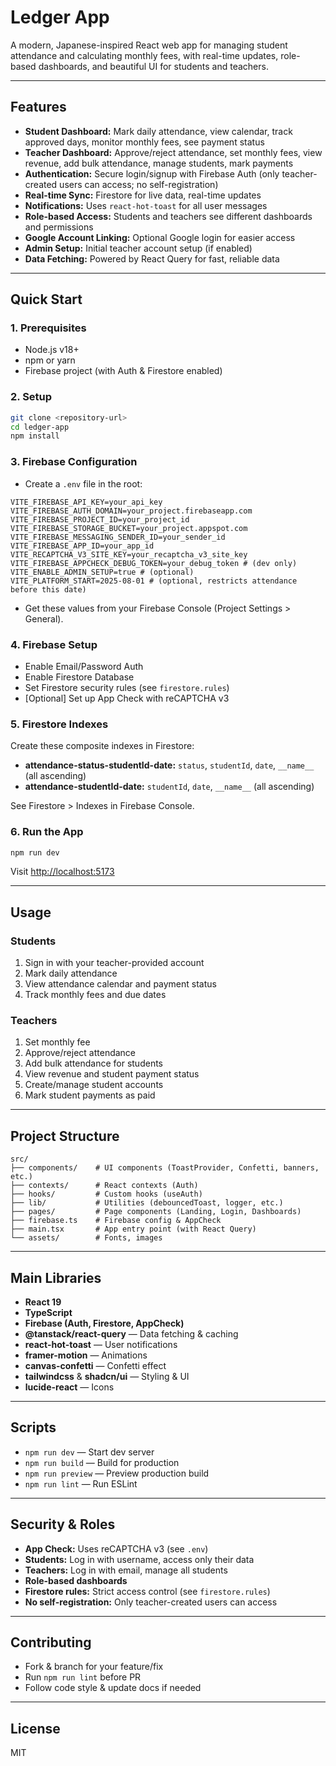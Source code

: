 # Ledger App

A modern, Japanese-inspired React web app for managing student attendance and calculating monthly fees, with real-time updates, role-based dashboards, and beautiful UI for students and teachers.

---

## Features
- **Student Dashboard:** Mark daily attendance, view calendar, track approved days, monitor monthly fees, see payment status
- **Teacher Dashboard:** Approve/reject attendance, set monthly fees, view revenue, add bulk attendance, manage students, mark payments
- **Authentication:** Secure login/signup with Firebase Auth (only teacher-created users can access; no self-registration)
- **Real-time Sync:** Firestore for live data, real-time updates
- **Notifications:** Uses `react-hot-toast` for all user messages
- **Role-based Access:** Students and teachers see different dashboards and permissions
- **Google Account Linking:** Optional Google login for easier access
- **Admin Setup:** Initial teacher account setup (if enabled)
- **Data Fetching:** Powered by React Query for fast, reliable data

---

## Quick Start

### 1. Prerequisites
- Node.js v18+
- npm or yarn
- Firebase project (with Auth & Firestore enabled)

### 2. Setup
```bash
git clone <repository-url>
cd ledger-app
npm install
```

### 3. Firebase Configuration
- Create a `.env` file in the root:
```
VITE_FIREBASE_API_KEY=your_api_key
VITE_FIREBASE_AUTH_DOMAIN=your_project.firebaseapp.com
VITE_FIREBASE_PROJECT_ID=your_project_id
VITE_FIREBASE_STORAGE_BUCKET=your_project.appspot.com
VITE_FIREBASE_MESSAGING_SENDER_ID=your_sender_id
VITE_FIREBASE_APP_ID=your_app_id
VITE_RECAPTCHA_V3_SITE_KEY=your_recaptcha_v3_site_key
VITE_FIREBASE_APPCHECK_DEBUG_TOKEN=your_debug_token # (dev only)
VITE_ENABLE_ADMIN_SETUP=true # (optional)
VITE_PLATFORM_START=2025-08-01 # (optional, restricts attendance before this date)
```
- Get these values from your Firebase Console (Project Settings > General).

### 4. Firebase Setup
- Enable Email/Password Auth
- Enable Firestore Database
- Set Firestore security rules (see `firestore.rules`)
- [Optional] Set up App Check with reCAPTCHA v3

### 5. Firestore Indexes
Create these composite indexes in Firestore:
- **attendance-status-studentId-date:** `status`, `studentId`, `date`, `__name__` (all ascending)
- **attendance-studentId-date:** `studentId`, `date`, `__name__` (all ascending)

See Firestore > Indexes in Firebase Console.

### 6. Run the App
```bash
npm run dev
```
Visit [http://localhost:5173](http://localhost:5173)

---

## Usage

### Students
1. Sign in with your teacher-provided account
2. Mark daily attendance
3. View attendance calendar and payment status
4. Track monthly fees and due dates

### Teachers
1. Set monthly fee
2. Approve/reject attendance
3. Add bulk attendance for students
4. View revenue and student payment status
5. Create/manage student accounts
6. Mark student payments as paid

---

## Project Structure
```
src/
├── components/    # UI components (ToastProvider, Confetti, banners, etc.)
├── contexts/      # React contexts (Auth)
├── hooks/         # Custom hooks (useAuth)
├── lib/           # Utilities (debouncedToast, logger, etc.)
├── pages/         # Page components (Landing, Login, Dashboards)
├── firebase.ts    # Firebase config & AppCheck
├── main.tsx       # App entry point (with React Query)
└── assets/        # Fonts, images
```

---

## Main Libraries
- **React 19**
- **TypeScript**
- **Firebase (Auth, Firestore, AppCheck)**
- **@tanstack/react-query** — Data fetching & caching
- **react-hot-toast** — User notifications
- **framer-motion** — Animations
- **canvas-confetti** — Confetti effect
- **tailwindcss** & **shadcn/ui** — Styling & UI
- **lucide-react** — Icons

---

## Scripts
- `npm run dev` — Start dev server
- `npm run build` — Build for production
- `npm run preview` — Preview production build
- `npm run lint` — Run ESLint

---

## Security & Roles
- **App Check:** Uses reCAPTCHA v3 (see `.env`)
- **Students:** Log in with username, access only their data
- **Teachers:** Log in with email, manage all students
- **Role-based dashboards**
- **Firestore rules:** Strict access control (see `firestore.rules`)
- **No self-registration:** Only teacher-created users can access

---

## Contributing
- Fork & branch for your feature/fix
- Run `npm run lint` before PR
- Follow code style & update docs if needed

---

## License
MIT
